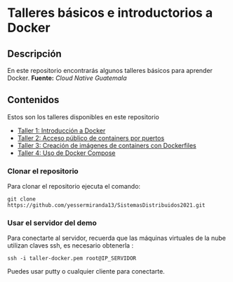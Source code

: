 # Talleres básicos e introductorios a Docker
## Descripción
En este repositorio encontrarás algunos talleres básicos para aprender Docker. **Fuente:** _Cloud Native Guatemala_
## Contenidos
Estos son los talleres disponibles en este repositorio
- [ Taller 1: Introducción a Docker ](taller1-introduccion.md)
- [ Taller 2: Acceso público de containers por puertos ](taller2-acceso-puertos.md)
- [ Taller 3: Creación de imágenes de containers con Dockerfiles ](taller3-dockerfiles.md)
- [ Taller 4: Uso de Docker Compose ](taller4-docker-compose.md)

### Clonar el repositorio
Para clonar el repositorio ejecuta el comando:
```
git clone https://github.com/yessermiranda13/SistemasDistribuidos2021.git
```

### Usar el servidor del demo
Para conectarte al servidor, recuerda que las máquinas virtuales de la nube utilizan claves ssh, es necesario obtenerla :
```
ssh -i taller-docker.pem root@IP_SERVIDOR
```
Puedes usar putty o cualquier cliente para conectarte.
